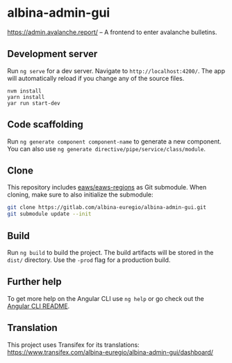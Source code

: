 # albina-admin-gui

https://admin.avalanche.report/ – A frontend to enter avalanche bulletins.

## Development server

Run `ng serve` for a dev server. Navigate to `http://localhost:4200/`. The app will automatically reload if you change any of the source files.  

```
nvm install
yarn install
yar run start-dev
```

## Code scaffolding

Run `ng generate component component-name` to generate a new component. You can also use `ng generate directive/pipe/service/class/module`.

## Clone

This repository includes [eaws/eaws-regions](https://gitlab.com/eaws/eaws-regions) as Git submodule. When cloning, make sure to also initialize the submodule:

```sh
git clone https://gitlab.com/albina-euregio/albina-admin-gui.git
git submodule update --init
```

## Build

Run `ng build` to build the project. The build artifacts will be stored in the `dist/` directory. Use the `-prod` flag for a production build.

## Further help

To get more help on the Angular CLI use `ng help` or go check out the [Angular CLI README](https://github.com/angular/angular-cli/blob/master/README.md).

## Translation

This project uses Transifex for its translations: https://www.transifex.com/albina-euregio/albina-admin-gui/dashboard/
